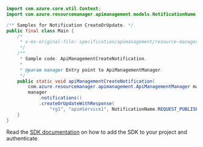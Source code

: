 ```java
import com.azure.core.util.Context;
import com.azure.resourcemanager.apimanagement.models.NotificationName;

/** Samples for Notification CreateOrUpdate. */
public final class Main {
    /*
     * x-ms-original-file: specification/apimanagement/resource-manager/Microsoft.ApiManagement/stable/2021-08-01/examples/ApiManagementCreateNotification.json
     */
    /**
     * Sample code: ApiManagementCreateNotification.
     *
     * @param manager Entry point to ApiManagementManager.
     */
    public static void apiManagementCreateNotification(
        com.azure.resourcemanager.apimanagement.ApiManagementManager manager) {
        manager
            .notifications()
            .createOrUpdateWithResponse(
                "rg1", "apimService1", NotificationName.REQUEST_PUBLISHER_NOTIFICATION_MESSAGE, null, Context.NONE);
    }
}
```

Read the [SDK documentation](https://github.com/Azure/azure-sdk-for-java/blob/azure-resourcemanager-apimanagement_1.0.0-beta.3/sdk/apimanagement/azure-resourcemanager-apimanagement/README.md) on how to add the SDK to your project and authenticate.
